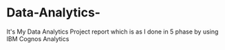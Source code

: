 # Data-Analytics-
It's My Data Analytics Project report which is as I done in 5 phase by using IBM Cognos Analytics
